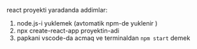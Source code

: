 react proyekti yaradanda addimlar:
1. node.js-i yuklemek (avtomatik npm-de yuklenir )
2. npx create-react-app proyektin-adi
3. papkani vscode-da acmaq ve terminaldan `npm start` demek


<!-- 

aze -> rusiya meyve ixrac
rusiya <- aze meyve idxal 
 -->
